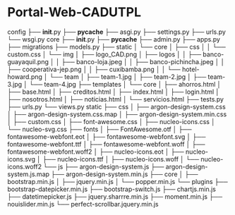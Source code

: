 # Portal-Web-CADUTPL


config
├── __init__.py
├── __pycache__
├── asgi.py
├── settings.py
├── urls.py
└── wsgi.py
core
├── __init__.py
├── __pycache__
├── admin.py
├── apps.py
├── migrations
├── models.py
├── static
│   └── core
│       ├── css
│       │   └── custom.css
│       └── img
│           ├── logo_CAD.png
│           ├── logos
│           │   ├── banco-guayaquil.png
│           │   ├── banco-loja.jpeg
│           │   ├── banco-pichincha.jpeg
│           │   ├── cooperativa-jep.png
│           │   ├── cuxibamba.png
│           │   └── hotel-howard.png
│           └── team
│               ├── team-1.jpg
│               ├── team-2.jpg
│               ├── team-3.jpg
│               └── team-4.jpg
├── templates
│   └── core
│       ├── ahorros.html
│       ├── base.html
│       ├── creditos.html
│       ├── index.html
│       ├── login.html
│       ├── nosotros.html
│       ├── noticias.html
│       └── servicios.html
├── tests.py
├── urls.py
└── views.py
static
├── css
│   ├── argon-design-system.css
│   ├── argon-design-system.css.map
│   ├── argon-design-system.min.css
│   ├── custom.css
│   ├── font-awesome.css
│   ├── nucleo-icons.css
│   └── nucleo-svg.css
├── fonts
│   ├── FontAwesome.otf
│   ├── fontawesome-webfont.eot
│   ├── fontawesome-webfont.svg
│   ├── fontawesome-webfont.ttf
│   ├── fontawesome-webfont.woff
│   ├── fontawesome-webfont.woff2
│   ├── nucleo-icons.eot
│   ├── nucleo-icons.svg
│   ├── nucleo-icons.ttf
│   ├── nucleo-icons.woff
│   └── nucleo-icons.woff2
└── js
    ├── argon-design-system.js
    ├── argon-design-system.js.map
    ├── argon-design-system.min.js
    ├── core
    │   ├── bootstrap.min.js
    │   ├── jquery.min.js
    │   └── popper.min.js
    └── plugins
        ├── bootstrap-datepicker.min.js
        ├── bootstrap-switch.js
        ├── chartjs.min.js
        ├── datetimepicker.js
        ├── jquery.sharrre.min.js
        ├── moment.min.js
        ├── nouislider.min.js
        └── perfect-scrollbar.jquery.min.js

        